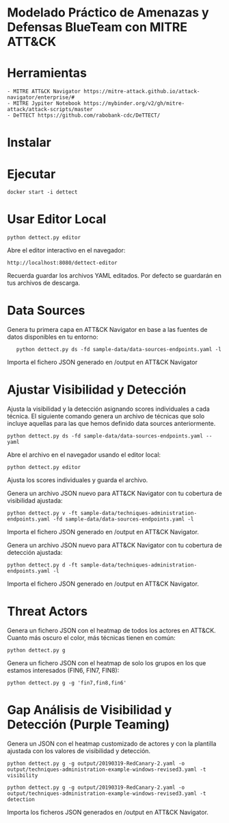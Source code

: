 <h1> Modelado Práctico de Amenazas y Defensas BlueTeam con MITRE ATT&CK </h1>

# Herramientas

    - MITRE ATT&CK Navigator https://mitre-attack.github.io/attack-navigator/enterprise/#
    - MITRE Jypiter Notebook https://mybinder.org/v2/gh/mitre-attack/attack-scripts/master
    - DeTTECT https://github.com/rabobank-cdc/DeTTECT/

# Instalar



# Ejecutar 

    docker start -i dettect

# Usar Editor Local

    python dettect.py editor
    
Abre el editor interactivo en el navegador:

    http://localhost:8080/dettect-editor
    
Recuerda guardar los archivos YAML editados. Por defecto se guardarán en tus archivos de descarga.
    
# Data Sources
    
Genera tu primera capa en ATT&CK Navigator en base a las fuentes de datos disponibles en tu entorno:
       
       python dettect.py ds -fd sample-data/data-sources-endpoints.yaml -l
       
Importa el fichero JSON generado en /output en ATT&CK Navigator 
    
# Ajustar Visibilidad y Detección 
    
Ajusta la visibilidad y la detección asignando scores individuales a cada técnica. El siguiente comando genera un archivo de técnicas que solo incluye aquellas para las que hemos definido data sources anteriormente.
 
    python dettect.py ds -fd sample-data/data-sources-endpoints.yaml --yaml

Abre el archivo en el navegador usando el editor local:

    python dettect.py editor

Ajusta los scores individuales y guarda el archivo.

Genera un archivo JSON nuevo para ATT&CK Navigator con tu cobertura de visibilidad ajustada:

    python dettect.py v -ft sample-data/techniques-administration-endpoints.yaml -fd sample-data/data-sources-endpoints.yaml -l

Importa el fichero JSON generado en /output en ATT&CK Navigator.

Genera un archivo JSON nuevo para ATT&CK Navigator con tu cobertura de detección ajustada:

    python dettect.py d -ft sample-data/techniques-administration-endpoints.yaml -l

Importa el fichero JSON generado en /output en ATT&CK Navigator.

# Threat Actors

Genera un fichero JSON con el heatmap de todos los actores en ATT&CK. Cuanto más oscuro el color, más técnicas tienen en común:

    python dettect.py g

Genera un fichero JSON con el heatmap de solo los grupos en los que estamos interesados (FIN6, FIN7, FIN8):

    python dettect.py g -g 'fin7,fin8,fin6'
    
# Gap Análisis de Visibilidad y Detección (Purple Teaming)

Genera un JSON con el heatmap customizado de actores y con la plantilla ajustada con los valores de visibilidad y detección.

    python dettect.py g -g output/20190319-RedCanary-2.yaml -o output/techniques-administration-example-windows-revised3.yaml -t visibility
    
    python dettect.py g -g output/20190319-RedCanary-2.yaml -o output/techniques-administration-example-windows-revised3.yaml -t detection
    
Importa los ficheros JSON generados en /output en ATT&CK Navigator.

